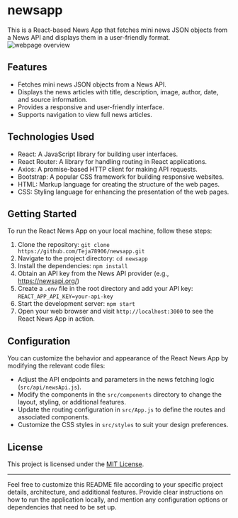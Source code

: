 # newsapp

This is a React-based News App that fetches mini news JSON objects from a News API and displays them in a user-friendly format.
![webpage overview](./images/webpage.png)

## Features

- Fetches mini news JSON objects from a News API.
- Displays the news articles with title, description, image, author, date, and source information.
- Provides a responsive and user-friendly interface.
- Supports navigation to view full news articles.

## Technologies Used

- React: A JavaScript library for building user interfaces.
- React Router: A library for handling routing in React applications.
- Axios: A promise-based HTTP client for making API requests.
- Bootstrap: A popular CSS framework for building responsive websites.
- HTML: Markup language for creating the structure of the web pages.
- CSS: Styling language for enhancing the presentation of the web pages.

## Getting Started

To run the React News App on your local machine, follow these steps:

1. Clone the repository: `git clone https://github.com/Teja78906/newsapp.git`
2. Navigate to the project directory: `cd newsapp`
3. Install the dependencies: `npm install`
4. Obtain an API key from the News API provider (e.g., https://newsapi.org/)
5. Create a `.env` file in the root directory and add your API key: `REACT_APP_API_KEY=your-api-key`
6. Start the development server: `npm start`
7. Open your web browser and visit `http://localhost:3000` to see the React News App in action.

## Configuration

You can customize the behavior and appearance of the React News App by modifying the relevant code files:

- Adjust the API endpoints and parameters in the news fetching logic (`src/api/newsApi.js`).
- Modify the components in the `src/components` directory to change the layout, styling, or additional features.
- Update the routing configuration in `src/App.js` to define the routes and associated components.
- Customize the CSS styles in `src/styles` to suit your design preferences.

## License

This project is licensed under the [MIT License](https://opensource.org/licenses/MIT).

---

Feel free to customize this README file according to your specific project details, architecture, and additional features. Provide clear instructions on how to run the application locally, and mention any configuration options or dependencies that need to be set up.
